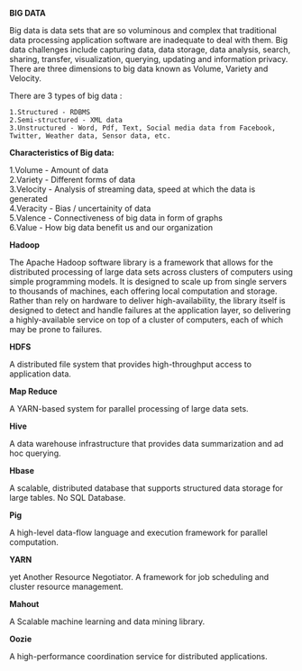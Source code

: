 **BIG DATA**

Big data is data sets that are so voluminous and complex that traditional data processing application software are inadequate to deal with them. Big data challenges include capturing data, data storage, data analysis, search, sharing, transfer, visualization, querying, updating and information privacy. There are three dimensions to big data known as Volume, Variety and Velocity.

There are 3 types of big data :

    1.Structured - RDBMS  
    2.Semi-structured - XML data  
    3.Unstructured - Word, Pdf, Text, Social media data from Facebook, Twitter, Weather data, Sensor data, etc.  
    
**Characteristics of Big data:**
  
  1.Volume - Amount of data  
  2.Variety - Different forms of data  
  3.Velocity - Analysis of streaming data, speed at which the data is generated  
  4.Veracity - Bias / uncertainity of data  
  5.Valence - Connectiveness of big data in form of graphs  
  6.Value - How big data benefit us and our organization  
  
**Hadoop**

The Apache Hadoop software library is a framework that allows for the distributed processing of large data sets across clusters of computers using simple programming models. It is designed to scale up from single servers to thousands of machines, each offering local computation and storage. Rather than rely on hardware to deliver high-availability, the library itself is designed to detect and handle failures at the application layer, so delivering a highly-available service on top of a cluster of computers, each of which may be prone to failures.

**HDFS**

A distributed file system that provides high-throughput access to application data.

**Map Reduce**

A YARN-based system for parallel processing of large data sets.

**Hive**

A data warehouse infrastructure that provides data summarization and ad hoc querying.

**Hbase**

A scalable, distributed database that supports structured data storage for large tables. No SQL Database.

**Pig**

A high-level data-flow language and execution framework for parallel computation.

**YARN**

yet Another Resource Negotiator. A framework for job scheduling and cluster resource management.

**Mahout**

 A Scalable machine learning and data mining library.
 
 **Oozie**
 
 A high-performance coordination service for distributed applications.
